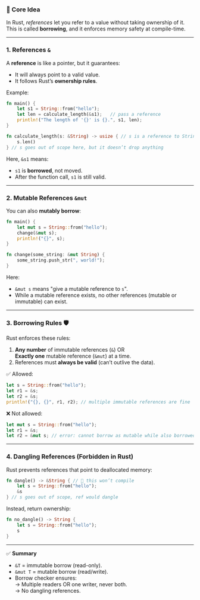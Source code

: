 ### 🔑 Core Idea
In Rust, *references* let you refer to a value without taking ownership of it.  
This is called **borrowing**, and it enforces memory safety at compile-time.

---

### 1. References `&`
A **reference** is like a pointer, but it guarantees:
- It will always point to a valid value.
- It follows Rust’s **ownership rules**.

Example:
```rust
fn main() {
    let s1 = String::from("hello");
    let len = calculate_length(&s1);   // pass a reference
    println!("The length of '{}' is {}.", s1, len);
}

fn calculate_length(s: &String) -> usize { // s is a reference to String
    s.len()
} // s goes out of scope here, but it doesn’t drop anything
```
Here, `&s1` means:
- `s1` is **borrowed**, not moved.
- After the function call, `s1` is still valid.

---

### 2. Mutable References `&mut`
You can also **mutably borrow**:
```rust
fn main() {
    let mut s = String::from("hello");
    change(&mut s);
    println!("{}", s);
}

fn change(some_string: &mut String) {
    some_string.push_str(", world!");
}
```
Here:
- `&mut s` means "give a mutable reference to `s`".
- While a mutable reference exists, no other references (mutable or immutable) can exist.

---

### 3. Borrowing Rules 🛡️
Rust enforces these rules:
1. **Any number** of immutable references (`&`) OR  
   **Exactly one** mutable reference (`&mut`) at a time.
2. References must **always be valid** (can’t outlive the data).

✅ Allowed:
```rust
let s = String::from("hello");
let r1 = &s;
let r2 = &s;
println!("{}, {}", r1, r2); // multiple immutable references are fine
```

❌ Not allowed:
```rust
let mut s = String::from("hello");
let r1 = &s;
let r2 = &mut s; // error: cannot borrow as mutable while also borrowed as immutable
```

---

### 4. Dangling References (Forbidden in Rust)
Rust prevents references that point to deallocated memory:
```rust
fn dangle() -> &String { // 🚫 this won’t compile
    let s = String::from("hello");
    &s
} // s goes out of scope, ref would dangle
```
Instead, return ownership:
```rust
fn no_dangle() -> String {
    let s = String::from("hello");
    s
}
```

---

✅ **Summary**
- `&T` = immutable borrow (read-only).
- `&mut T` = mutable borrow (read/write).
- Borrow checker ensures:  
  → Multiple readers OR one writer, never both.  
  → No dangling references.
